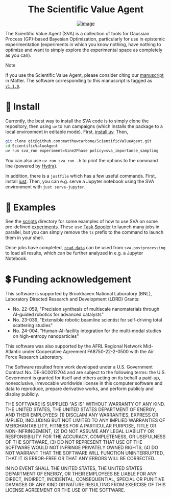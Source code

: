 <div align=center>

# The Scientific Value Agent

[![image](https://github.com/matthewcarbone/ScientificValueAgent/actions/workflows/ci.yaml/badge.svg)](https://github.com/matthewcarbone/ScientificValueAgent/actions/workflows/ci.yaml)

</div>

The Scientific Value Agent (SVA) is a collection of tools for Gaussian Process (GP)-based Bayesian Optimization, particularly for use in epistemic experimentation (experiments in which you know nothing, have nothing to optimize and want to simply explore the experimental space as completely as you can).

> [!NOTE]
> If you use the Scientific Value Agent, please consider citing our [manuscript](https://doi.org/10.1016/j.matt.2023.11.012) in Matter. The software corresponding to this manuscript is tagged as [`v1.1.0`](https://github.com/matthewcarbone/ScientificValueAgent/tree/v1.1.0).

# 🧱 Install

Currently, the best way to install the SVA code is to simply clone the repository, then using `uv` to run campaigns (which installs the package to a local environment in editable mode). First, [install uv](https://docs.astral.sh/uv/getting-started/installation/). Then,

```bash
git clone git@github.com:matthewcarbone/ScientificValueAgent.git
cd ScientificValueAgent
uv run sva_run experiment=Sine2Phase policy=sva_importance_sampling
```

You can also use `uv run sva_run -h` to print the options to the command line (powered by [Hydra](https://hydra.cc/docs/intro/)).

In addition, there is a `justfile` which has a few useful commands. First, install [just](https://github.com/casey/just). Then, you can e.g. serve a Jupyter notebook using the SVA environment with `just serve-jupyter`.


# 🚀 Examples

See the [scripts](https://github.com/matthewcarbone/ScientificValueAgent/tree/master/scripts) directory for some examples of how to use SVA on some pre-defined [experiments](https://github.com/matthewcarbone/ScientificValueAgent/tree/master/sva/experiments). These use [Task Spooler](https://github.com/justanhduc/task-spooler) to launch many jobs in parallel, but you can simply remove the `ts` prefix to the command to launch them in your shell.

Once jobs have completed, [`read_data`](https://github.com/matthewcarbone/ScientificValueAgent/blob/41863beb95b9dc31bdf29e918b4ed3ec969dd1b5/sva/postprocessing.py#L42) can be used from `sva.postprocessing` to load all results, which can be further analyzed in e.g. a Jupyter Notebook.

# 💲 Funding acknowledgement

This software is supported by Brookhaven National Laboratory (BNL), Laboratory Directed Research and Development (LDRD) Grants: 

- No. 22-059, "Precision synthesis of multiscale nanomaterials through AI-guided robotics for advanced catalysts”
- No. 23-039, "Extensible robotic beamline scientist for self-driving total scattering studies"
- No. 24-004, "Human-AI-facility integration for the multi-modal studies on high-entropy nanoparticles"

This software was also supported by the AFRL Regional Network Mid-Atlantic under Cooperative Agreement FA8750-22-2-0500 with the Air Force Research Laboratory.

The Software resulted from work developed under a U.S. Government Contract No. DE-SC0012704 and are subject to the following terms: the U.S. Government is granted for itself and others acting on its behalf a paid-up, nonexclusive, irrevocable worldwide license in this computer software and data to reproduce, prepare derivative works, and perform publicly and display publicly.

THE SOFTWARE IS SUPPLIED "AS IS" WITHOUT WARRANTY OF ANY KIND. THE UNITED STATES, THE UNITED STATES DEPARTMENT OF ENERGY, AND THEIR EMPLOYEES: (1) DISCLAIM ANY WARRANTIES, EXPRESS OR IMPLIED, INCLUDING BUT NOT LIMITED TO ANY IMPLIED WARRANTIES OF MERCHANTABILITY, FITNESS FOR A PARTICULAR PURPOSE, TITLE OR NON-INFRINGEMENT, (2) DO NOT ASSUME ANY LEGAL LIABILITY OR RESPONSIBILITY FOR THE ACCURACY, COMPLETENESS, OR USEFULNESS OF THE SOFTWARE, (3) DO NOT REPRESENT THAT USE OF THE SOFTWARE WOULD NOT INFRINGE PRIVATELY OWNED RIGHTS, (4) DO NOT WARRANT THAT THE SOFTWARE WILL FUNCTION UNINTERRUPTED, THAT IT IS ERROR-FREE OR THAT ANY ERRORS WILL BE CORRECTED.

IN NO EVENT SHALL THE UNITED STATES, THE UNITED STATES DEPARTMENT OF ENERGY, OR THEIR EMPLOYEES BE LIABLE FOR ANY DIRECT, INDIRECT, INCIDENTAL, CONSEQUENTIAL, SPECIAL OR PUNITIVE DAMAGES OF ANY KIND OR NATURE RESULTING FROM EXERCISE OF THIS LICENSE AGREEMENT OR THE USE OF THE SOFTWARE.

